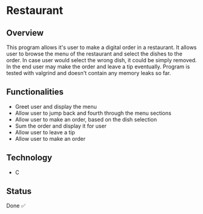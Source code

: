 # Restaurant

## Overview
This program allows it's user to make a digital order in a restaurant. It allows user to browse the menu of the restaurant and select the dishes to the order. In case user would select the wrong dish, it could be simply removed. In the end user may make the order and leave a tip eventually. Program is tested with valgrind and doesn't contain any memory leaks so far.

## Functionalities
- Greet user and display the menu
- Allow user to jump back and fourth through the menu sections
- Allow user to make an order, based on the dish selection
- Sum the order and display it for user
- Allow user to leave a tip
- Allow user to make an order

## Technology
- C

## Status
Done ✅
